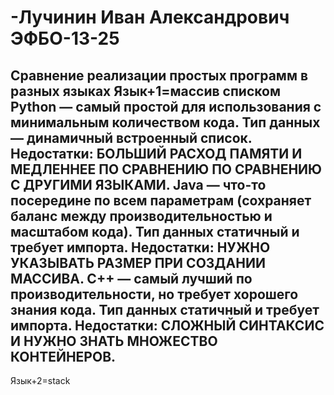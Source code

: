 # -Лучинин Иван Александрович ЭФБО-13-25
Сравнение реализации простых программ в разных языках
Язык+1=массив списком
Python — самый простой для использования с минимальным количеством кода. Тип данных — динамичный встроенный список.
Недостатки: БОЛЬШИЙ РАСХОД ПАМЯТИ И МЕДЛЕННЕЕ ПО СРАВНЕНИЮ ПО СРАВНЕНИЮ С ДРУГИМИ ЯЗЫКАМИ.
Java — что-то посередине по всем параметрам (сохраняет баланс между производительностью и масштабом кода). Тип данных статичный и требует импорта.
Недостатки: НУЖНО УКАЗЫВАТЬ РАЗМЕР ПРИ СОЗДАНИИ МАССИВА.
C++ — самый лучший по производительности, но требует хорошего знания кода. Тип данных статичный и требует импорта.
Недостатки: СЛОЖНЫЙ СИНТАКСИС И НУЖНО ЗНАТЬ МНОЖЕСТВО КОНТЕЙНЕРОВ.
---------------------------------------------------------
Язык+2=stack
